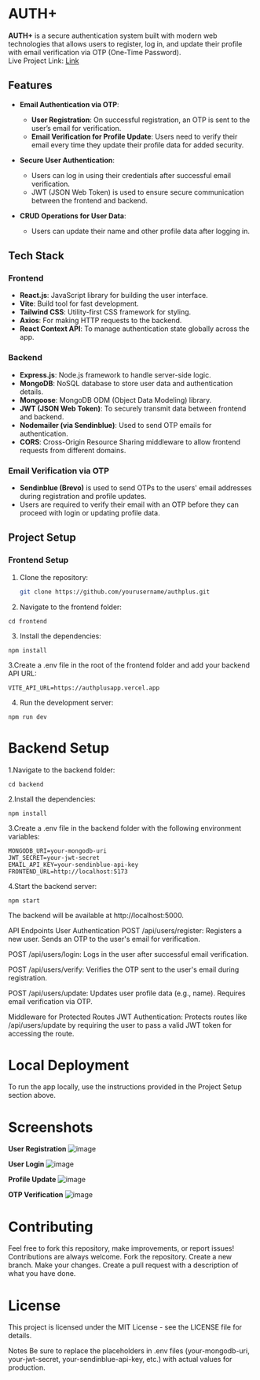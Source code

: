 # AUTH+

**AUTH+** is a secure authentication system built with modern web technologies that allows users to register, log in, and update their profile with email verification via OTP (One-Time Password).<br>
Live Project Link: [Link](https://authplusapp.vercel.app)

## Features

- **Email Authentication via OTP**:  
  - **User Registration**: On successful registration, an OTP is sent to the user’s email for verification.
  - **Email Verification for Profile Update**: Users need to verify their email every time they update their profile data for added security.
  
- **Secure User Authentication**:  
  - Users can log in using their credentials after successful email verification.
  - JWT (JSON Web Token) is used to ensure secure communication between the frontend and backend.

- **CRUD Operations for User Data**:  
  - Users can update their name and other profile data after logging in.

## Tech Stack

### Frontend
- **React.js**: JavaScript library for building the user interface.
- **Vite**: Build tool for fast development.
- **Tailwind CSS**: Utility-first CSS framework for styling.
- **Axios**: For making HTTP requests to the backend.
- **React Context API**: To manage authentication state globally across the app.

### Backend
- **Express.js**: Node.js framework to handle server-side logic.
- **MongoDB**: NoSQL database to store user data and authentication details.
- **Mongoose**: MongoDB ODM (Object Data Modeling) library.
- **JWT (JSON Web Token)**: To securely transmit data between frontend and backend.
- **Nodemailer (via Sendinblue)**: Used to send OTP emails for authentication.
- **CORS**: Cross-Origin Resource Sharing middleware to allow frontend requests from different domains.

### Email Verification via OTP
- **Sendinblue (Brevo)** is used to send OTPs to the users' email addresses during registration and profile updates.
- Users are required to verify their email with an OTP before they can proceed with login or updating profile data.

## Project Setup

### Frontend Setup

1. Clone the repository:

   ```bash
   git clone https://github.com/yourusername/authplus.git
   ```
2. Navigate to the frontend folder:
```
cd frontend
```
3. Install the dependencies:
```
npm install
```
3.Create a .env file in the root of the frontend folder and add your backend API URL:
```
VITE_API_URL=https://authplusapp.vercel.app
```
4. Run the development server:
```
npm run dev
```
# Backend Setup

1.Navigate to the backend folder:

```
cd backend
```
2.Install the dependencies:
```
npm install
```
3.Create a .env file in the backend folder with the following environment variables:
```
MONGODB_URI=your-mongodb-uri
JWT_SECRET=your-jwt-secret
EMAIL_API_KEY=your-sendinblue-api-key
FRONTEND_URL=http://localhost:5173
```
4.Start the backend server:
```
npm start
```
The backend will be available at http://localhost:5000.

API Endpoints
User Authentication
POST /api/users/register:
Registers a new user. Sends an OTP to the user's email for verification.

POST /api/users/login:
Logs in the user after successful email verification.

POST /api/users/verify:
Verifies the OTP sent to the user's email during registration.

POST /api/users/update:
Updates user profile data (e.g., name). Requires email verification via OTP.

Middleware for Protected Routes
JWT Authentication:
Protects routes like /api/users/update by requiring the user to pass a valid JWT token for accessing the route.

# Local Deployment
To run the app locally, use the instructions provided in the Project Setup section above.

# Screenshots
**User Registration**
![image](https://github.com/user-attachments/assets/766a05d1-ec70-44d2-b4cd-af3c6caf1e2b)

**User Login**
![image](https://github.com/user-attachments/assets/3232690a-9a07-4b44-ad0c-2ab6e2feee50)

**Profile Update**
![image](https://github.com/user-attachments/assets/9da34f69-7a7b-4c83-80b6-3ec99d5fb991)


**OTP Verification**
![image](https://github.com/user-attachments/assets/065aa494-5167-4ac7-95e7-95284f12cd7a)


# Contributing
Feel free to fork this repository, make improvements, or report issues! Contributions are always welcome.
Fork the repository.
Create a new branch.
Make your changes.
Create a pull request with a description of what you have done.
# License
This project is licensed under the MIT License - see the LICENSE file for details.

Notes
Be sure to replace the placeholders in .env files (your-mongodb-uri, your-jwt-secret, your-sendinblue-api-key, etc.) with actual values for production.
